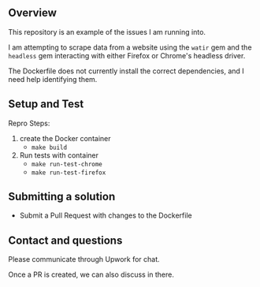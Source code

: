 ## Overview
This repository is an example of the issues I am running into.

I am attempting to scrape data from a website using the `watir` gem and the `headless` gem
interacting with either Firefox or Chrome's headless driver.

The Dockerfile does not currently install the correct dependencies, and I need help identifying them.

## Setup and Test
Repro Steps:
1. create the Docker container
    * `make build`
1. Run tests with container
    * `make run-test-chrome`
    * `make run-test-firefox`

## Submitting a solution
* Submit a Pull Request with changes to the Dockerfile

## Contact and questions
Please communicate through Upwork for chat.

Once a PR is created, we can also discuss in there.
